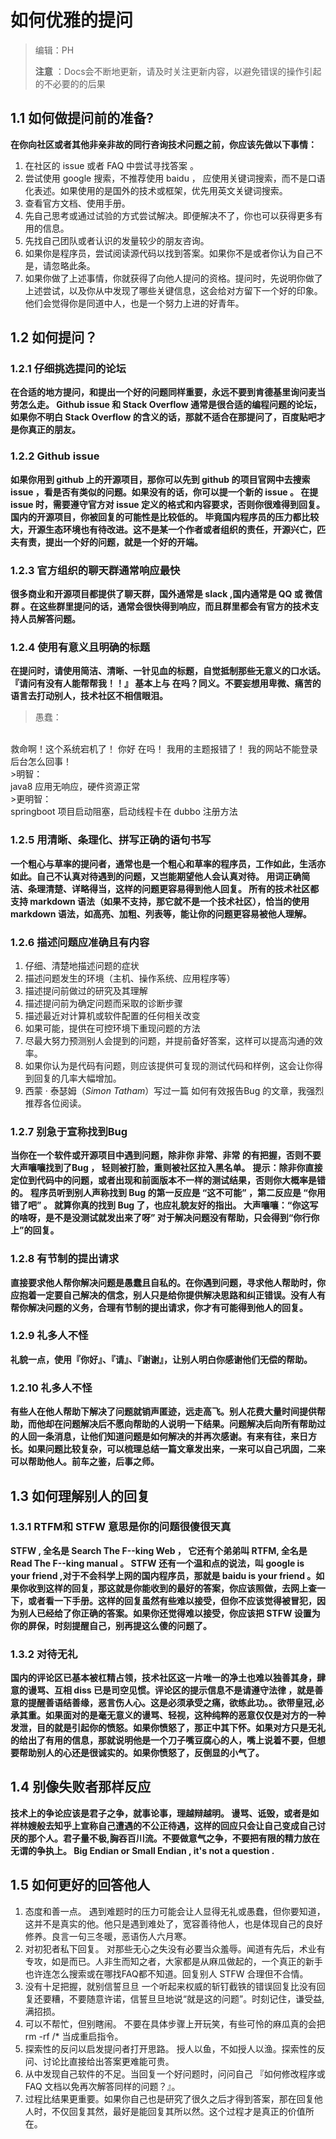 # 如何优雅的提问

> 编辑：PH
>
> **注意** ：Docs会不断地更新，请及时关注更新内容，以避免错误的操作引起的不必要的的后果

## 1.1 如何做提问前的准备?

**在你向社区或者其他非亲非故的同行咨询技术问题之前，你应该先做以下事情：**

1. 在社区的 issue 或者 FAQ 中尝试寻找答案 。
2. 尝试使用 google 搜索，不推荐使用 baidu ， 应使用关键词搜索，而不是口语化表述。如果使用的是国外的技术或框架，优先用英文关键词搜索。
3. 查看官方文档、使用手册。
4. 先自己思考或通过试验的方式尝试解决。即便解决不了，你也可以获得更多有用的信息。
5. 先找自己团队或者认识的发量较少的朋友咨询。
6. 如果你是程序员，尝试阅读源代码以找到答案。如果你不是或者你认为自己不是，请忽略此条。
7. 如果你做了上述事情，你就获得了向他人提问的资格。提问时，先说明你做了上述尝试，以及你从中发现了哪些关键信息，这会给对方留下一个好的印象。他们会觉得你是同道中人，也是一个努力上进的好青年。


## 1.2 如何提问？
### 1.2.1 仔细挑选提问的论坛
**在合适的地方提问，和提出一个好的问题同样重要，永远不要到肯德基里询问麦当劳怎么走。 Github issue 和 Stack Overflow 通常是很合适的编程问题的论坛，如果你不明白 Stack Overflow 的含义的话，那就不适合在那提问了，百度贴吧才是你真正的朋友。**

### 1.2.2 Github issue
**如果你用到 github 上的开源项目，那你可以先到 github 的项目官网中去搜索 issue ，看是否有类似的问题。如果没有的话，你可以提一个新的 issue 。 在提 issue 时，需要遵守官方对 issue 定义的格式和内容要求，否则你很难得到回复。国内的开源项目，你被回复的可能性是比较低的。 毕竟国内程序员的压力都比较大，开源生态环境也有待改进。这不是某一个作者或者组织的责任，开源兴亡，匹夫有责，提出一个好的问题，就是一个好的开端。**

### 1.2.3 官方组织的聊天群通常响应最快
**很多商业和开源项目都提供了聊天群，国外通常是 slack ,国内通常是 QQ 或 微信群 。在这些群里提问的话，通常会很快得到响应，而且群里都会有官方的技术支持人员解答问题。**

### 1.2.4 使用有意义且明确的标题
**在提问时，请使用简洁、清晰、一针见血的标题，自觉抵制那些无意义的口水话。『请问有没有人能帮帮我！！』 基本上与 在吗？同义。不要妄想用卑微、痛苦的语言去打动别人，技术社区不相信眼泪。**

>愚蠢：
</br>
救命啊！这个系统宕机了！ 你好 在吗！ 我用的主题报错了！ 我的网站不能登录后台怎么回事！
</br>
>明智：
</br>
java8 应用无响应，硬件资源正常
</br>
>更明智：
</br>
springboot 项目启动阻塞，启动线程卡在 dubbo 注册方法

### 1.2.5 用清晰、条理化、拼写正确的语句书写
**一个粗心与草率的提问者，通常也是一个粗心和草率的程序员，工作如此，生活亦如此。自己不认真对待遇到的问题，又岂能期望他人会认真对待。 用词正确简洁、条理清楚、详略得当，这样的问题更容易得到他人回复。 所有的技术社区都支持 markdown 语法（如果不支持，那它就不是一个技术社区），恰当的使用 markdown 语法，如高亮、加粗、列表等，能让你的问题更容易被他人理解。**

### 1.2.6 描述问题应准确且有内容
1.  仔细、清楚地描述问题的症状
2.  描述问题发生的环境（主机、操作系统、应用程序等）
3.  描述提问前做过的研究及其理解
4.  描述提问前为确定问题而采取的诊断步骤
5.  描述最近对计算机或软件配置的任何相关改变
6.  如果可能，提供在可控环境下重现问题的方法
7.  尽最大努力预测别人会提到的问题，并提前备好答案，这样可以提高沟通的效率。
8.  如果你认为是代码有问题，则应该提供可复现的测试代码和样例，这会让你得到回复的几率大幅增加。
9.  西蒙 · 泰瑟姆（_Simon Tatham_）写过一篇 如何有效报告Bug 的文章，我强烈推荐各位阅读。

### 1.2.7 别急于宣称找到Bug
**当你在一个软件或开源项目中遇到问题，除非你 非常、非常 的有把握，否则不要大声嚷嚷找到了Bug ， 轻则被打脸，重则被社区拉入黑名单。**
**提示：除非你直接定位到代码中的问题，或者出现和前面版本不一样的测试结果，否则你大概率是错的。**
**程序员听到别人声称找到 Bug 的第一反应是 “这不可能” ，第二反应是 “你用错了吧” 。 就算你真的找到 Bug 了，也应礼貌友好的指出。 大声嚷嚷：“你这写的啥呀，是不是没测试就发出来了呀” 对于解决问题没有帮助，只会得到“你行你上”的回复。**

### 1.2.8 有节制的提出请求
**直接要求他人帮你解决问题是愚蠢且自私的。在你遇到问题，寻求他人帮助时，你应抱着一定要自己解决的信念，别人只是给你提供解决思路和纠正错误。没有人有帮你解决问题的义务，合理有节制的提出请求，你才有可能得到他人的回复。**

### 1.2.9 礼多人不怪
**礼貌一点，使用『你好』、『请』、『谢谢』，让别人明白你感谢他们无偿的帮助。**

### 1.2.10 礼多人不怪
**有些人在他人帮助下解决了问题就销声匿迹，远走高飞。别人花费大量时间提供帮助，而他却在问题解决后不愿向帮助的人说明一下结果。问题解决后向所有帮助过的人回一条消息，让他们知道问题是如何解决的并再次感谢。有来有往，来日方长。如果问题比较复杂，可以梳理总结一篇文章发出来，一来可以自己巩固，二来可以帮助他人。前车之鉴，后事之师。**

## 1.3 如何理解别人的回复
### 1.3.1 RTFM和 STFW 意思是你的问题很傻很天真
**STFW , 全名是 Search The F--king Web ， 它还有个弟弟叫 RTFM, 全名是 Read The F--king manual 。 STFW 还有一个温和点的说法，叫 google is your friend ,对于不会科学上网的国内程序员，那就是 baidu is your friend 。如果你收到这样的回复，那这就是你能收到的最好的答案，你应该照做，去网上查一下，或者看一下手册。这样的回复虽然有些难以接受，但你不应该觉得被冒犯，因为别人已经给了你正确的答案。如果你还觉得难以接受，你应该把 STFW 设置为你的屏保，时刻提醒自己，别再提这么傻的问题了。**

### 1.3.2 对待无礼
**国内的评论区已基本被杠精占领，技术社区这一片唯一的净土也难以独善其身，肆意的谩骂、互相 diss 已是司空见惯。评论区的提示信息不是请遵守法律 ，就是善意的提醒善语结善缘，恶言伤人心。这是必须承受之痛，欲练此功。。欲带皇冠,必承其重。如果面对的是毫无意义的谩骂、轻视，这种纯粹的恶意仅仅是对方的一种发泄，目的就是引起你的愤怒。如果你愤怒了，那正中其下怀。如果对方只是无礼的给出了有用的信息，那就说明他是一个刀子嘴豆腐心的人，嘴上说着不要，但想要帮助别人的心还是很诚实的。如果你愤怒了，反倒显的小气了。**

## 1.4 别像失败者那样反应
**技术上的争论应该是君子之争，就事论事，理越辩越明。 谩骂、诋毁，或者是如祥林嫂般去知乎上宣称自己遭遇的不公正待遇，这样的回应只会让自己变成自己讨厌的那个人。君子量不极,胸吞百川流。不要做意气之争，不要把有限的精力放在无谓的争执上。 Big Endian or Small Endian , it's not a question .**

## 1.5 如何更好的回答他人
1.  态度和善一点。 遇到难题时的压力可能会让人显得无礼或愚蠢，但你要知道，这并不是真实的他。他只是遇到难处了，宽容善待他人，也是体现自己的良好修养。良言一句三冬暖，恶语伤人六月寒。
2.  对初犯者私下回复。 对那些无心之失没有必要当众羞辱。闻道有先后，术业有专攻，如是而已。人非生而知之者，大家都是从麻瓜做起的，一个真正的新手也许连怎么搜索或在哪找FAQ都不知道。回复别人 STFW 合理但不合情。
3.  没有十足把握，就别信誓旦旦 一个听起来权威的斩钉截铁的错误回复比没有回复还要糟，不要随意许诺，信誓旦旦地说“就是这的问题”。时刻记住，谦受益,满招损。
4.  可以不帮忙，但别瞎闹。 不要在具体步骤上开玩笑，有些可怜的麻瓜真的会把 rm -rf /* 当成重启指令。
5.  探索性的反问以启发提问者打开思路。 授人以鱼，不如授人以渔。探索性的反问、讨论比直接给出答案更难能可贵。
6.  从中发现自己软件的不足。当回复一个好问题时，问问自己 『如何修改程序或 FAQ 文档以免再次解答同样的问题？』。
7.  过程比结果更重要。如果你自己也是研究了很久之后才得到答案，那在回复他人时，不仅回复其然，最好是能回复其所以然。这个过程才是真正的价值所在。